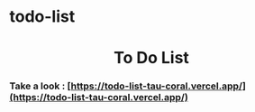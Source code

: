 # todo-list
# <center> To Do List </center>

### Take a look  : [https://todo-list-tau-coral.vercel.app/](https://todo-list-tau-coral.vercel.app/)
